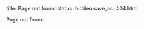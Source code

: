 title: Page not found
status: hidden
save_as: 404.html

Page not found

<script src="{static}/static/404.js"></script>
